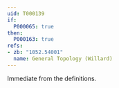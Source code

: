 ```yaml
---
uid: T000139
if:
  P000065: true
then:
  P000163: true
refs:
- zb: "1052.54001"
  name: General Topology (Willard)
---
```


Immediate from the definitions.
